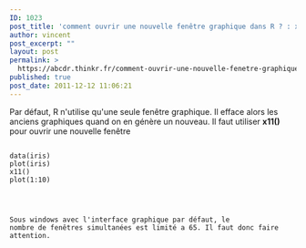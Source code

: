 ```yaml
---
ID: 1023
post_title: 'comment ouvrir une nouvelle fenêtre graphique dans R ? : x11'
author: vincent
post_excerpt: ""
layout: post
permalink: >
  https://abcdr.thinkr.fr/comment-ouvrir-une-nouvelle-fenetre-graphique-dans-r-x11/
published: true
post_date: 2011-12-12 11:06:21
---
```

Par défaut, R n'utilise qu'une seule fenêtre graphique. Il efface alors les anciens graphiques quand on en génère un nouveau. Il faut utiliser <strong>x11()</strong> pour ouvrir une nouvelle fenêtre <pre><code><br />data(iris)<br />plot(iris)<br />x11()<br />plot(1:10)<br /></pre> <br /><br />Sous windows avec l'interface graphique par défaut, le nombre de fenêtres simultanées est limité a 65. Il faut donc faire attention.<br /><br />